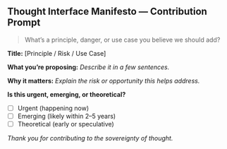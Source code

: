 ## Thought Interface Manifesto — Contribution Prompt

> What’s a principle, danger, or use case you believe we should add?

**Title:** \[Principle / Risk / Use Case]

**What you’re proposing:**
*Describe it in a few sentences.*

**Why it matters:**
*Explain the risk or opportunity this helps address.*

**Is this urgent, emerging, or theoretical?**

* [ ] Urgent (happening now)
* [ ] Emerging (likely within 2–5 years)
* [ ] Theoretical (early or speculative)

*Thank you for contributing to the sovereignty of thought.*
